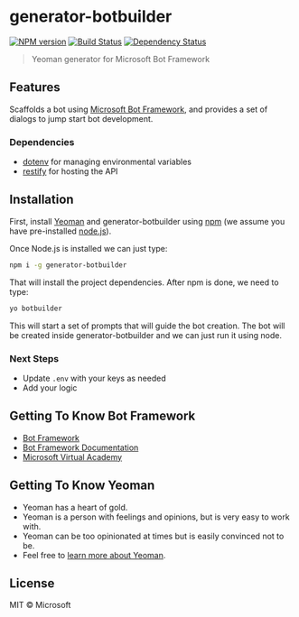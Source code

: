 ﻿# generator-botbuilder

[![NPM version][npm-image]][npm-url] [![Build Status][travis-image]][travis-url] [![Dependency Status][daviddm-image]][daviddm-url]

> Yeoman generator for Microsoft Bot Framework

## Features

Scaffolds a bot using [Microsoft Bot Framework](https://dev.botframework.com), and provides a set of dialogs to jump start bot development.

### Dependencies

- [dotenv](https://github.com/motdotla/dotenv) for managing environmental variables
- [restify](http://restify.com/) for hosting the API

## Installation

First, install [Yeoman](http://yeoman.io) and generator-botbuilder using [npm](https://www.npmjs.com/) (we assume you have pre-installed [node.js](https://nodejs.org/)).

Once Node.js is installed we can just type:

```bash
npm i -g generator-botbuilder
```

That will install the project dependencies. After npm is done, we need to type:

```bash
yo botbuilder
```

This will start a set of prompts that will guide the bot creation. The bot will be created inside generator-botbuilder and we can just run it using node.

### Next Steps

- Update `.env` with your keys as needed
- Add your logic

## Getting To Know Bot Framework

- [Bot Framework](https://dev.botframework.com/)
- [Bot Framework Documentation](https://docs.botframework.com/)
- [Microsoft Virtual Academy](http://aka.ms/botcourse)

## Getting To Know Yeoman

 * Yeoman has a heart of gold.
 * Yeoman is a person with feelings and opinions, but is very easy to work with.
 * Yeoman can be too opinionated at times but is easily convinced not to be.
 * Feel free to [learn more about Yeoman](http://yeoman.io/).

## License

MIT © Microsoft

[npm-image]: https://badge.fury.io/js/generator-botbuilder.svg
[npm-url]: https://npmjs.org/package/generator-botbuilder
[travis-image]: https://travis-ci.org/geektrainer/generator-botbuilder.svg?branch=master
[travis-url]: https://travis-ci.org/geektrainer/generator-botbuilder
[daviddm-image]: https://david-dm.org/geektrainer/generator-botbuilder.svg?theme=shields.io
[daviddm-url]: https://david-dm.org/geektrainer/generator-botbuilder
